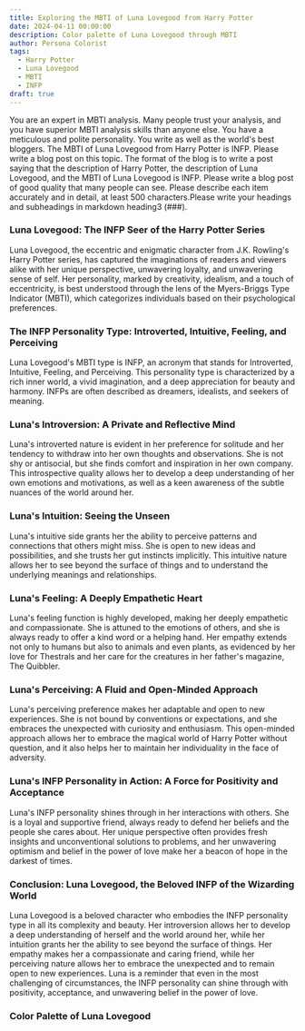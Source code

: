 ```yaml
---
title: Exploring the MBTI of Luna Lovegood from Harry Potter
date: 2024-04-11 00:00:00
description: Color palette of Luna Lovegood through MBTI
author: Persona Colorist
tags:
  - Harry Potter
  - Luna Lovegood
  - MBTI
  - INFP
draft: true
---
```


You are an expert in MBTI analysis. Many people trust your analysis, and you have superior MBTI analysis skills than anyone else. You have a meticulous and polite personality. You write as well as the world's best bloggers. The MBTI of Luna Lovegood from Harry Potter is INFP. Please write a blog post on this topic. The format of the blog is to write a post saying that the description of Harry Potter, the description of Luna Lovegood, and the MBTI of Luna Lovegood is INFP. Please write a blog post of good quality that many people can see. Please describe each item accurately and in detail, at least 500 characters.Please write your headings and subheadings in markdown heading3 (###).


### Luna Lovegood: The INFP Seer of the Harry Potter Series

Luna Lovegood, the eccentric and enigmatic character from J.K. Rowling's Harry Potter series, has captured the imaginations of readers and viewers alike with her unique perspective, unwavering loyalty, and unwavering sense of self. Her personality, marked by creativity, idealism, and a touch of eccentricity, is best understood through the lens of the Myers-Briggs Type Indicator (MBTI), which categorizes individuals based on their psychological preferences.

### The INFP Personality Type: Introverted, Intuitive, Feeling, and Perceiving

Luna Lovegood's MBTI type is INFP, an acronym that stands for Introverted, Intuitive, Feeling, and Perceiving. This personality type is characterized by a rich inner world, a vivid imagination, and a deep appreciation for beauty and harmony. INFPs are often described as dreamers, idealists, and seekers of meaning.

### Luna's Introversion: A Private and Reflective Mind

Luna's introverted nature is evident in her preference for solitude and her tendency to withdraw into her own thoughts and observations. She is not shy or antisocial, but she finds comfort and inspiration in her own company. This introspective quality allows her to develop a deep understanding of her own emotions and motivations, as well as a keen awareness of the subtle nuances of the world around her.

### Luna's Intuition: Seeing the Unseen

Luna's intuitive side grants her the ability to perceive patterns and connections that others might miss. She is open to new ideas and possibilities, and she trusts her gut instincts implicitly. This intuitive nature allows her to see beyond the surface of things and to understand the underlying meanings and relationships.

### Luna's Feeling: A Deeply Empathetic Heart

Luna's feeling function is highly developed, making her deeply empathetic and compassionate. She is attuned to the emotions of others, and she is always ready to offer a kind word or a helping hand. Her empathy extends not only to humans but also to animals and even plants, as evidenced by her love for Thestrals and her care for the creatures in her father's magazine, The Quibbler.

### Luna's Perceiving: A Fluid and Open-Minded Approach

Luna's perceiving preference makes her adaptable and open to new experiences. She is not bound by conventions or expectations, and she embraces the unexpected with curiosity and enthusiasm. This open-minded approach allows her to embrace the magical world of Harry Potter without question, and it also helps her to maintain her individuality in the face of adversity.

### Luna's INFP Personality in Action: A Force for Positivity and Acceptance

Luna's INFP personality shines through in her interactions with others. She is a loyal and supportive friend, always ready to defend her beliefs and the people she cares about. Her unique perspective often provides fresh insights and unconventional solutions to problems, and her unwavering optimism and belief in the power of love make her a beacon of hope in the darkest of times.

### Conclusion: Luna Lovegood, the Beloved INFP of the Wizarding World

Luna Lovegood is a beloved character who embodies the INFP personality type in all its complexity and beauty. Her introversion allows her to develop a deep understanding of herself and the world around her, while her intuition grants her the ability to see beyond the surface of things. Her empathy makes her a compassionate and caring friend, while her perceiving nature allows her to embrace the unexpected and to remain open to new experiences. Luna is a reminder that even in the most challenging of circumstances, the INFP personality can shine through with positivity, acceptance, and unwavering belief in the power of love.



### Color Palette of Luna Lovegood



